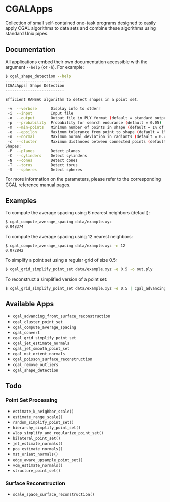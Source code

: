 # CGALApps

Collection of small self-contained one-task programs designed to
easily apply CGAL algorithms to data sets and combine these algorithms
using standard Unix pipes.

## Documentation

All applications embed their own documentation accessible with the
argument `--help` (or `-h`). For example:

```sh
$ cgal_shape_detection --help
--------------------------
[CGALApps] Shape Detection
--------------------------

Efficient RANSAC algorithm to detect shapes in a point set.

 -v  --verbose      Display info to stderr
 -i  --input        Input file
 -o  --output       Output file in PLY format (default = standard output)
 -p  --probability  Probability for search endurance (default = 0.05)
 -m  --min-points   Minimum number of points in shape (default = 1% of total)
 -e  --epsilon      Maximum tolerance from point to shape (default = 1% of bounding box diagonal)
 -n  --normal       Maximum normal deviation in radiants (default = 0.45)
 -c  --cluster      Maximum distances between connected points (default = 1% of bounding box diagonal)
Shapes:
 -P  --planes       Detect planes
 -C  --cylinders    Detect cylinders
 -N  --cones        Detect cones
 -T  --torus        Detect torus
 -S  --spheres      Detect spheres
```
For more information on the parameters, please refer to the
corresponding CGAL reference manual pages.

## Examples

To compute the average spacing using 6 nearest neighbors (default):

```sh
$ cgal_compute_average_spacing data/example.xyz
0.048374
```

To compute the average spacing using 12 nearest neighbors:

```sh
$ cgal_compute_average_spacing data/example.xyz -n 12
0.072842
```

To simplify a point set using a regular grid of size 0.5:

```sh
$ cgal_grid_simplify_point_set data/example.xyz -e 0.5 -o out.ply
```

To reconstruct a simplified version of a point set:

```sh
$ cgal_grid_simplify_point_set data/example.xyz -e 0.5 | cgal_advancing_front_surface_reconstruction -o reco.off
```

## Available Apps

* `cgal_advancing_front_surface_reconstruction`
* `cgal_cluster_point_set`
* `cgal_compute_average_spacing`
* `cgal_convert`
* `cgal_grid_simplify_point_set`
* `cgal_jet_estimate_normals`
* `cgal_jet_smooth_point_set`
* `cgal_mst_orient_normals`
* `cgal_poisson_surface_reconstruction`
* `cgal_remove_outliers`
* `cgal_shape_detection`

## Todo

### Point Set Processing

* `estimate_k_neighbor_scale()`
* `estimate_range_scale()`
* `random_simplify_point_set()`
* `hierarchy_simplify_point_set()`
* `wlop_simplify_and_regularize_point_set()`
* `bilateral_point_set()`
* `jet_estimate_normals()`
* `pca_estimate_normals()`
* `mst_orient_normals()`
* `edge_aware_upsample_point_set()`
* `vcm_estimate_normals()`
* `structure_point_set()`

### Surface Reconstruction

* `scale_space_surface_reconstruction()`
